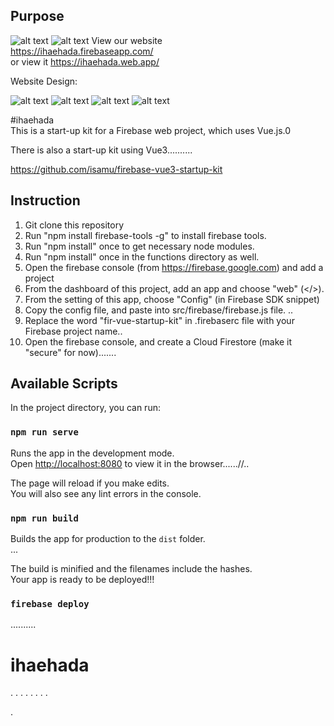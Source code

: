 ## Purpose

![alt text](https://res.cloudinary.com/storagemanagementcontainer/image/upload/v1649715786/ihaehada/title_rdwtze.png)
![alt text](https://res.cloudinary.com/storagemanagementcontainer/image/upload/v1649715857/ihaehada/header_e7bdal.png)
View our website <br />
https://ihaehada.firebaseapp.com/ <br />
or view it https://ihaehada.web.app/ <br />

Website Design: 

![alt text](https://res.cloudinary.com/storagemanagementcontainer/image/upload/v1649715385/ihaehada/web1_xxqxpf.png)
![alt text](https://res.cloudinary.com/storagemanagementcontainer/image/upload/v1649715383/ihaehada/web2_y2tj98.png)
![alt text](https://res.cloudinary.com/storagemanagementcontainer/image/upload/v1649715387/ihaehada/web3_hd2klp.png)
![alt text](https://res.cloudinary.com/storagemanagementcontainer/image/upload/v1649715385/ihaehada/web4_nz9im0.png)


#ihaehada  <br />
This is a start-up kit for a Firebase web project, which uses Vue.js.0 <br />

There is also a start-up kit using Vue3..........

https://github.com/isamu/firebase-vue3-startup-kit
## Instruction

1. Git clone this repository
2. Run "npm install firebase-tools -g" to install firebase tools.
3. Run "npm install" once to get necessary node modules.
4. Run "npm install" once in the functions directory as well.
5. Open the firebase console (from https://firebase.google.com) and add a project
6. From the dashboard of this project, add an app and choose "web" (</>).
7. From the setting of this app, choose "Config" (in Firebase SDK snippet)
8. Copy the config file, and paste into src/firebase/firebase.js file.  ..
9. Replace the word "fir-vue-startup-kit" in .firebaserc file with your Firebase project name..
10. Open the firebase console, and create a Cloud Firestore (make it "secure" for now).......


## Available Scripts

In the project directory, you can run:


### `npm run serve`
Runs the app in the development mode.<br>
Open [http://localhost:8080](http://localhost:8080) to view it in the browser......//..

The page will reload if you make edits.<br>
You will also see any lint errors in the console.

### `npm run build`

Builds the app for production to the `dist` folder.<br>...

The build is minified and the filenames include the hashes.<br>
Your app is ready to be deployed!!!

### `firebase deploy`

..........


# ihaehada







.
.
.
.
.
.
.
.





































































































.












